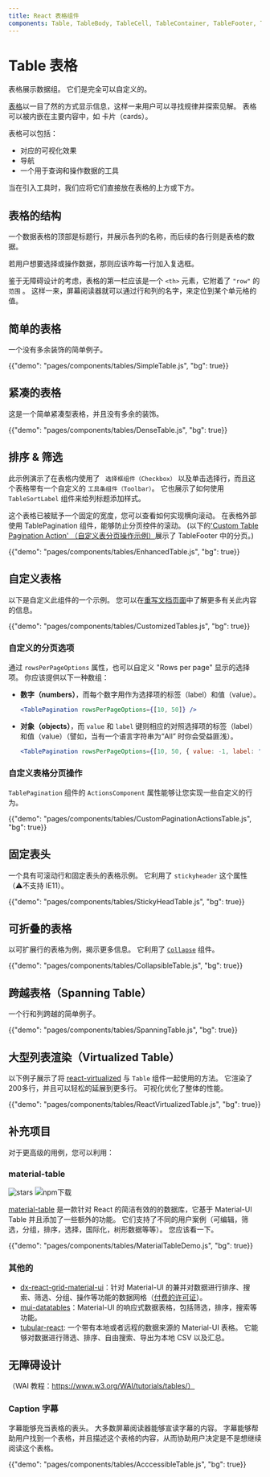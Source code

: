 ```yaml
---
title: React 表格组件
components: Table, TableBody, TableCell, TableContainer, TableFooter, TableHead, TablePagination, TableRow, TableSortLabel
---
```


# Table 表格

<p class="description">表格展示数据组。 它们是完全可以自定义的。</p>

[表格](https://material.io/design/components/data-tables.html)以一目了然的方式显示信息，这样一来用户可以寻找规律并探索见解。 表格可以被内嵌在主要内容中，如 卡片（cards）。

表格可以包括：

- 对应的可视化效果
- 导航
- 一个用于查询和操作数据的工具

当在引入工具时，我们应将它们直接放在表格的上方或下方。

## 表格的结构

一个数据表格的顶部是标题行，并展示各列的名称，而后续的各行则是表格的数据。

若用户想要选择或操作数据，那则应该咋每一行加入复选框。

鉴于无障碍设计的考虑，表格的第一栏应该是一个 `<th>` 元素，它附着了 `"row"` 的 `范围` 。 这样一来，屏幕阅读器就可以通过行和列的名字，来定位到某个单元格的值。

## 简单的表格

一个没有多余装饰的简单例子。

{{"demo": "pages/components/tables/SimpleTable.js", "bg": true}}

## 紧凑的表格

这是一个简单紧凑型表格，并且没有多余的装饰。

{{"demo": "pages/components/tables/DenseTable.js", "bg": true}}

## 排序 & 筛选

此示例演示了在表格内使用了 ` 选择框组件（Checkbox）` 以及单击选择行，而且这个表格带有一个自定义的 `工具条组件（Toolbar）`。 它也展示了如何使用 `TableSortLabel` 组件来给列标题添加样式。

这个表格已被赋予一个固定的宽度，您可以查看如何实现横向滚动。 在表格外部使用 TablePagination 组件，能够防止分页控件的滚动。 (以下的['Custom Table Pagination Action' （自定义表分页操作示例）](#custom-pagination-actions)展示了 TableFooter 中的分页。)

{{"demo": "pages/components/tables/EnhancedTable.js", "bg": true}}

## 自定义表格

以下是自定义此组件的一个示例。 您可以在[重写文档页面](/customization/components/)中了解更多有关此内容的信息。

{{"demo": "pages/components/tables/CustomizedTables.js", "bg": true}}

### 自定义的分页选项

通过 `rowsPerPageOptions` 属性，也可以自定义 "Rows per page" 显示的选择项。 你应该提供以下一种数组：

- **数字（numbers）**，而每个数字用作为选择项的标签（label）和值（value）。
    
    ```jsx
    <TablePagination rowsPerPageOptions={[10, 50]} />
    ```

- **对象（objects）**，而 `value` 和 `label` 键则相应的对照选择项的标签（label）和值（value）（譬如，当有一个语言字符串为“All” 时你会受益匪浅）。
    
    ```jsx
    <TablePagination rowsPerPageOptions={[10, 50, { value: -1, label: 'All' }]} />
    ```

### 自定义表格分页操作

`TablePagination` 组件的 ` ActionsComponent ` 属性能够让您实现一些自定义的行为。

{{"demo": "pages/components/tables/CustomPaginationActionsTable.js", "bg": true}}

## 固定表头

一个具有可滚动行和固定表头的表格示例。 它利用了 `stickyheader` 这个属性（⚠️不支持 IE11）。

{{"demo": "pages/components/tables/StickyHeadTable.js", "bg": true}}

## 可折叠的表格

以可扩展行的表格为例，揭示更多信息。 它利用了 [`Collapse`](/api/collapse/) 组件。

{{"demo": "pages/components/tables/CollapsibleTable.js", "bg": true}}

## 跨越表格（Spanning Table）

一个行和列跨越的简单例子。

{{"demo": "pages/components/tables/SpanningTable.js", "bg": true}}

## 大型列表渲染（Virtualized Table）

以下例子展示了将 [react-virtualized](https://github.com/bvaughn/react-virtualized) 与 `Table` 组件一起使用的方法。 它渲染了200多行，并且可以轻松的延展到更多行。 可视化优化了整体的性能。

{{"demo": "pages/components/tables/ReactVirtualizedTable.js", "bg": true}}

## 补充项目

对于更高级的用例，您可以利用：

### material-table

![stars](https://img.shields.io/github/stars/mbrn/material-table.svg?style=social&label=Stars) ![npm下载](https://img.shields.io/npm/dm/material-table.svg)

[material-table](https://github.com/mbrn/material-table) 是一款针对 React 的简洁有效的的数据库，它基于 Material-UI Table 并且添加了一些额外的功能。 它们支持了不同的用户案例（可编辑，筛选，分组，排序，选择，国际化，树形数据等等）。 您应该看一下。

{{"demo": "pages/components/tables/MaterialTableDemo.js", "bg": true}}

### 其他的

- [dx-react-grid-material-ui](https://devexpress.github.io/devextreme-reactive/react/grid/)：针对 Material-UI 的兼并对数据进行排序、搜索、筛选、分组、操作等功能的数据网格（[付费的许可证](https://js.devexpress.com/licensing/)）。
- [mui-datatables](https://github.com/gregnb/mui-datatables)：Material-UI 的响应式数据表格，包括筛选，排序，搜索等功能。
- [tubular-react](https://github.com/unosquare/tubular-react): 一个带有本地或者远程的数据来源的 Material-UI 表格。 它能够对数据进行筛选、排序、自由搜索、导出为本地 CSV 以及汇总。

## 无障碍设计

（WAI 教程：https://www.w3.org/WAI/tutorials/tables/）

### Caption 字幕

字幕能够充当表格的表头。 大多数屏幕阅读器能够宣读字幕的内容。 字幕能够帮助用户找到一个表格，并且描述这个表格的内容，从而协助用户决定是不是想继续阅读这个表格。

{{"demo": "pages/components/tables/AcccessibleTable.js", "bg": true}}
